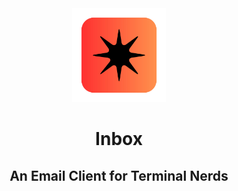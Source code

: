 <div align="center">
  <img src="assets/logo.png" alt="inbox logo" height="150px"/>
  <h1>Inbox</h1>
  <h2>An Email Client for Terminal Nerds</h2>
</div>
